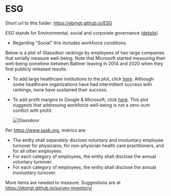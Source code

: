 # ESG

Short url to this folder: https://ebmgt.github.io/ESG

ESG stands for Environmental, social and corporate governance ([details](https://www.wikidoc.org/index.php/Industrial_and_organizational_psychology#Environmental,_social_and_corporate_governance_(ESG)]))

* Regarding "Social" this includes workforce conditions.

Below is a plot of Glassdoor rankings by employees of two large companies that serially measure well-being. Note that Microsoft started measuring their well-being sometime between Ballmer leaving in 2014 and 2020 when they first publicly released results.

* To add large healthcare institutions to the plot, click [here](https://github.com/ebmgt/ESG/blob/main/files/Plot-Glassdoor-healthcare-2023-07-14.png). Although some heatlhcare organizations have had intermittent success with rankings, none have sustained their success.
* To add profit margins to Google & Microsoft, click [here](https://github.com/ebmgt/ESG/blob/main/files/Plot-Glassdoor-profit_margins-no_healthcare-2023-07-15.png). This plot suggests that addressing workforce well-being is not a zero-sum conflict with profit.

  ![Glassdoor](../main/files/Plot-Glassdoor-no_healthcare-2023-07-14.png)

Per https://www.sasb.org, metrics are:
* The entity shall separately disclose voluntary and involuntary employee turnover for physicians, for non-physician health care practitioners, and for all other employees.
* For each category of employees, the entity shall disclose the annual voluntary turnover.
* For each category of employees, the entity shall disclose the annual involuntary turnover.

More items are needed to measure. Suggestions are at https://ebmgt.github.io/survey-inventory/
